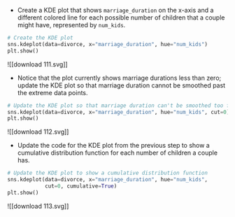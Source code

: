 - Create a KDE plot that shows `marriage_duration` on the x-axis and a different colored line for each possible number of children that a couple might have, represented by `num_kids`.
```Python
# Create the KDE plot
sns.kdeplot(data=divorce, x="marriage_duration", hue="num_kids")
plt.show()
```
![[download 111.svg]]
- Notice that the plot currently shows marriage durations less than zero; update the KDE plot so that marriage duration cannot be smoothed past the extreme data points.
```Python
# Update the KDE plot so that marriage duration can't be smoothed too far
sns.kdeplot(data=divorce, x="marriage_duration", hue="num_kids", cut=0)
plt.show()
```
![[download 112.svg]]
- Update the code for the KDE plot from the previous step to show a cumulative distribution function for each number of children a couple has.
```Python
# Update the KDE plot to show a cumulative distribution function
sns.kdeplot(data=divorce, x="marriage_duration", hue="num_kids", 
			cut=0, cumulative=True)
plt.show()
```
![[download 113.svg]]
